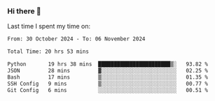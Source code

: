 ### Hi there 👋

<!--
**Grav1tum/Grav1tum** is a ✨ _special_ ✨ repository because its `README.md` (this file) appears on your GitHub profile.

Here are some ideas to get you started:

- 🔭 I’m currently working on ...
- 🌱 I’m currently learning ...
- 👯 I’m looking to collaborate on ...
- 🤔 I’m looking for help with ...
- 💬 Ask me about ...
- 📫 How to reach me: ...
- 😄 Pronouns: ...
- ⚡ Fun fact: ...
-->
Last time I spent my time on:
<!--START_SECTION:waka-->

```txt
From: 30 October 2024 - To: 06 November 2024

Total Time: 20 hrs 53 mins

Python       19 hrs 38 mins  ███████████████████████▒░   93.82 %
JSON         28 mins         ▓░░░░░░░░░░░░░░░░░░░░░░░░   02.25 %
Bash         17 mins         ▒░░░░░░░░░░░░░░░░░░░░░░░░   01.35 %
SSH Config   9 mins          ▒░░░░░░░░░░░░░░░░░░░░░░░░   00.77 %
Git Config   6 mins          ░░░░░░░░░░░░░░░░░░░░░░░░░   00.51 %
```

<!--END_SECTION:waka-->
